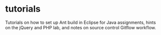 # tutorials

Tutorials on how to set up Ant build in Eclipse for Java assignments, hints on the jQuery and PHP lab, and notes on source control Gitflow workflow.
